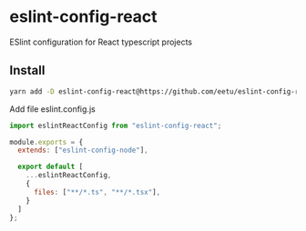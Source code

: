 # eslint-config-react

ESlint configuration for React typescript projects

## Install

```bash
yarn add -D eslint-config-react@https://github.com/eetu/eslint-config-react#1.0.0 eslint prettier typescript typescript-eslint
```

Add file eslint.config.js

```JavaScript
import eslintReactConfig from "eslint-config-react";

module.exports = {
  extends: ["eslint-config-node"],

  export default [
    ...eslintReactConfig,
    {
      files: ["**/*.ts", "**/*.tsx"],
    }
  ]
};
```
